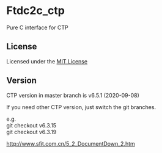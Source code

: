 # Ftdc2c_ctp

Pure C interface for CTP

## License

Licensed under the [MIT License](http://www.mit-license.org/)

## Version

CTP version in master branch is v6.5.1 (2020-09-08)

If you need other CTP version, just switch the git branches.

e.g.  
git checkout v6.3.15  
git checkout v6.3.19  

http://www.sfit.com.cn/5_2_DocumentDown_2.htm
